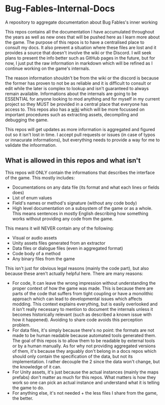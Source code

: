 # Bug-Fables-Internal-Docs

A repository to aggregate documentation about Bug Fables's inner working

This repos contains all the documentation I have accumulated throughout the years as well as new ones that will be pushed here as I learn more about the game. The purpose of this repos is to have a centralised place to consult my docs. It also prevent a situation where these files are lost and it provides a source that doesn't involve the wiki or the Discord. I will seek plans to present the info better such as GitHub pages in the future, but for now, I just put the raw information in markdown which will be refined as I continue working on the game's internals. 

The reason information shouldn't be from the wiki or the discord is because the former has proven to not be as reliable and it is difficult to consult or edit while the later is complex to lookup and isn't guaranteed to always remain available. Informations about the internals are going to be ESSENTIAL for anyone looking to mod anything and for myself in my current project so they MUST be provided in a central place that everyone has access to. This repos also has a [wiki](https://github.com/aldelaro5/Bug-Fables-Internal-Docs/wiki) which will be more focussed on important procedures such as extracting assets, decompiling and debugging the game.

This repos will get updates as more information is aggregated and figured out so it isn't lost in time. I accept pull requests or issues (in case of typos or innacurate informations), but everything needs to provide a way for me to validate the infoormation.

## What is allowed in this repos and what isn't
This repos will ONLY contain the informations that describes the interface of the game. This mostly includes:

- Documentations on any data file (its format and what each lines or fields does)
- List of enum values
- Field's names or method's signature (without any code body)
- High level documentation on a subsystem of the game or as a whole. This means sentences in mostly English describing how something works without providing any code from the game.

This means it will NEVER contain any of the following:

- Visual or audio assets
- Unity assets files generated from an extractor
- Data files or dialogue files (even in aggregated format)
- Code body of a method
- Any binary files from the game

This isn't just for obvious legal reasons (mainly the code part), but also because these aren't actually helpful here. There are many reasons:

- For code, It can leave the wrong impression without understanding the proper context of how the game was made. This is because there are parts of the code that suffers from tight coupling or have a monolithic approach which can lead to developmental issues which affects modding. This context explains everything, but is easily overlooked and it isn't really necessary to mention to document the internals unless it becomes historically relevant (such as described a known issue with how it happened). Avoiding to share code avoids this perception problem.
- For data files, it's simply because there's no point: the formats are not made to be human readable because automated tools generated them. The goal of this repos is to allow them to be readable by external tools or by a human manually. As for why not providing aggregated versions of them, it's because they arguably don't belong in a docs repos which should only contain the specification of the data, but not its implementation. I rather decouple the 2 since the data won't change, but the knowledge of it can.
- For Unity assets, it's just because the actual instances (mainly the maps prefabs) don't matter as much for this repos. What matters is how they work so one can pick an actual instance and understand what it is telling the game to do.
- For anything else, it's not needed + the less files I share from the game, the better.